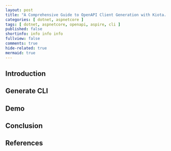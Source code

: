 ```yaml
---
layout: post
title: "A Comprehensive Guide to OpenAPI Client Generation with Kiota. Beyond SDKs - generation conventional CLI applications (Part 3)"
categories: [ dotnet, aspnetcore ]
tags: [ dotnet, aspnetcore, openapi, aspire, cli ]
published: false
shortinfo: info info info
fullview: false
comments: true
hide-related: true
mermaid: true
---
```


## Introduction

## Generate CLI

## Demo

## Conclusion

## References
